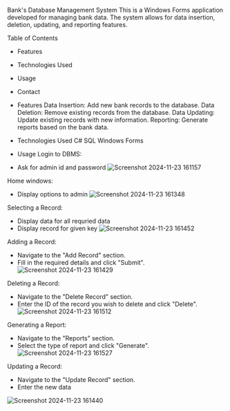 Bank's Database Management System
This is a Windows Forms application developed for managing bank data. The system allows for data insertion, deletion, updating, and reporting features.

Table of Contents
 - Features
 - Technologies Used
 - Usage
 - Contact

- Features
Data Insertion: Add new bank records to the database.
Data Deletion: Remove existing records from the database.
Data Updating: Update existing records with new information.
Reporting: Generate reports based on the bank data.

- Technologies Used
C#
SQL
Windows Forms

- Usage
 Login to DBMS:
 - Ask for admin id and password
 ![Screenshot 2024-11-23 161157](https://github.com/user-attachments/assets/74024441-7c7a-4a26-b3f7-b79f597ea5cb)

Home windows:
- Display options to admin
 ![Screenshot 2024-11-23 161348](https://github.com/user-attachments/assets/20055455-8057-4467-aa0e-2c6a754aca2c)

Selecting a Record:
- Display data for all requried data
- Display record for given key
 ![Screenshot 2024-11-23 161452](https://github.com/user-attachments/assets/09500a90-b2a0-4a62-bfe7-dca61846c824)

Adding a Record: 
 - Navigate to the "Add Record" section.
 - Fill in the required details and click "Submit".
 ![Screenshot 2024-11-23 161429](https://github.com/user-attachments/assets/6470e40e-4c56-47b5-bf22-40d1c7beeb5f)

Deleting a Record:
 - Navigate to the "Delete Record" section.
 - Enter the ID of the record you wish to delete and click "Delete".
 ![Screenshot 2024-11-23 161512](https://github.com/user-attachments/assets/9d8b6144-4d1a-49ea-a1df-fe72a1aba46d)

Generating a Report:
 - Navigate to the "Reports" section.
 - Select the type of report and click "Generate".
 ![Screenshot 2024-11-23 161527](https://github.com/user-attachments/assets/9039f9c1-412a-49d5-9cfb-c95837bac515)

Updating a Record:
- Navigate to the "Update Record" section.
- Enter the new data

 ![Screenshot 2024-11-23 161440](https://github.com/user-attachments/assets/782c1b7f-aff0-46be-abc6-d6120178fd9e)
